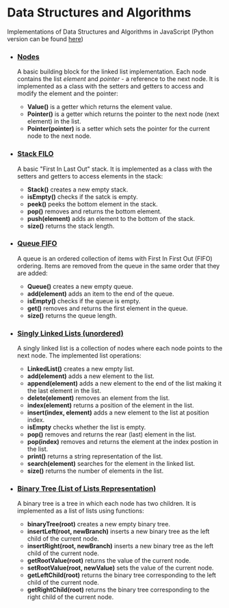# Data Structures and Algorithms
Implementations of  Data Structures and Algorithms in JavaScript (Python version can be found <a href="https://github.com/psitronic/small-tools">here</a>)

<ul>
<li>
<h3><a href="https://github.com/psitronic/Data-Structures-and-Algorithms-in-JS/tree/master/Linked%20Lists">Nodes</a></h3>
<p>
A basic building block for the linked list implementation. Each node contains the list <i>element</i> and <i>pointer</i> - a reference to the next node. It is implemented as a class with the setters and getters to access and modify the element and the pointer:
<ul>
<li><b>Value()</b> is a getter which returns the element value.</li> 
<li><b>Pointer()</b> is a getter which returns the pointer to the next node (next element) in the list.</li>
<li><b>Pointer(pointer)</b> is a setter which sets the pointer for the current node to the next node.</li>
</ul>
</p>
</li>

<li>
<h3><a href="https://github.com/psitronic/Data-Structures-and-Algorithms-in-JS/tree/master/Stacks">Stack FILO</a></h3>
<p>
A basic "First In Last Out" stack. It is implemented as a class with the setters and getters to access elements in the stack:
<ul>
<li><b>Stack()</b> creates a new empty stack.</li>
<li><b>isEmpty()</b> checks if the satck is empty.</li>
<li><b>peek()</b> peeks the bottom element in the stack.</li>
<li><b>pop()</b> removes and returns the bottom element.</li>
<li><b>push(element)</b> adds an element to the bottom of the stack.</li> 
<li><b>size()</b> returns the stack length.</li>
</ul>
</p>
</li>

<li>
<h3><a href="https://github.com/psitronic/Data-Structures-and-Algorithms-in-JS/tree/master/Queue">Queue FIFO</a></h3>
<p>
A queue is an ordered collection of items with First In First Out (FIFO) ordering. Items are
removed from the queue in the same order that they are added:
<ul>
<li><b>Queue()</b> creates a new empty queue.</li>
<li><b>add(element)</b> adds an item to the end of the queue.</li>
<li><b>isEmpty()</b> checks if the queue is empty.</li>
<li><b>get()</b> removes and returns the first element in the queue.</li>
<li><b>size()</b> returns the queue length.</li>
</ul>
</p>
</li>

<li>
<h3><a href="https://github.com/psitronic/Data-Structures-and-Algorithms-in-JS/tree/master/Linked%20Lists">Singly Linked Lists (unordered)</a></h3>
<p>A singly linked list is a collection of nodes where each node points to the next node. The implemented list operations:
<ul>
<li><b>LinkedList()</b> creates a new empty list.</li>
<li><b>add(element)</b> adds a new element to the list.</li>
<li><b>append(element)</b> adds a new element to the end of the list making it the last element in the list.</li>
<li><b>delete(element)</b> removes an element from the list.</li>
<li><b>index(element)</b> returns a position of the element in the list.</li>
<li><b>insert(index, element)</b> adds a new element to the list at position index.</li>
<li><b>isEmpty</b> checks whether the list is empty.</li>
<li><b>pop()</b> removes and returns the rear (last) element in the list.</li>
<li><b>pop(index)</b> removes and returns the element at the index postion in the list.</li>
<li><b>print()</b> returns a string representation of the list.</li>
<li><b>search(element)</b> searches for the element in the linked list.</li>
<li><b>size()</b> returns the number of elements in the list.</li>
</ul>
</li>

<li>
<h3><a href="https://github.com/psitronic/Data-Structures-and-Algorithms-in-JS/tree/master/Binary%20Tree">Binary Tree (List of Lists Representation)</a></h3>
<p>
A binary tree is a tree in which each node has two children. It is implemented as a list of lists using functions:
<ul>
<li><b>binaryTree(root)</b> creates a new empty binary tree.</li>
<li><b>insertLeft(root, newBranch)</b> inserts a new binary tree as the left child of the
current node.</li>
<li><b>insertRight(root, newBranch)</b> inserts a new binary tree as the left child of the
current node.</li>
<li><b>getRootValue(root)</b> returns the value of the current node.</li>
<li><b>setRootValue(root, newValue)</b> sets the value of the current node.</li> 
<li><b>getLeftChild(root)</b> returns the binary tree corresponding to the left child of the current
node.</li>
<li><b>getRightChild(root)</b> returns the binary tree corresponding to the right child of the current
node.</li>
</ul>
</p>
</li>

</ul>